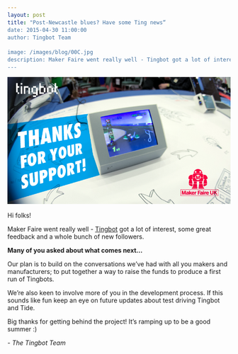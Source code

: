 ```yaml
---
layout: post
title: "Post-Newcastle blues? Have some Ting news“
date: 2015-04-30 11:00:00
author: Tingbot Team

image: /images/blog/00C.jpg
description: Maker Faire went really well - Tingbot got a lot of interest, some great feedback and a whole bunch of new followers.
---
```


![](/images/blog/00C-1.png)


Hi folks!

Maker Faire went really well - [Tingbot](//tingbot.com/) got a lot of interest, some great feedback and a whole bunch of new followers.

**Many of you asked about what comes next…**

Our plan is to build on the conversations we’ve had with all you makers and manufacturers; to put together a way to raise the funds to produce a first run of Tingbots.

We’re also keen to involve more of you in the development process. If this sounds like fun keep an eye on future updates about test driving Tingbot and Tide.

Big thanks for getting behind the project! It’s ramping up to be a good summer :)

*- The Tingbot Team*